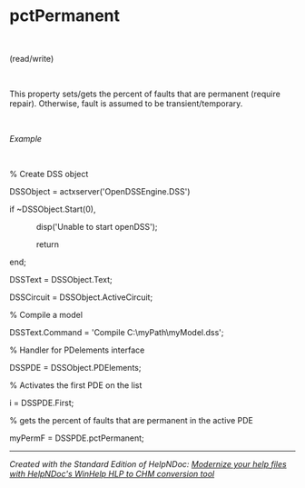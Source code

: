 # pctPermanent

&nbsp;

(read/write)

&nbsp;

This property sets/gets the percent of faults that are permanent (require repair). Otherwise, fault is assumed to be transient/temporary.

&nbsp;

*Example*

&nbsp;

% Create DSS object

DSSObject = actxserver('OpenDSSEngine.DSS')

if ~DSSObject.Start(0),

&nbsp; &nbsp; &nbsp; &nbsp; &nbsp; &nbsp; disp('Unable to start openDSS');

&nbsp; &nbsp; &nbsp; &nbsp; &nbsp; &nbsp; return

end;

DSSText = DSSObject.Text;

DSSCircuit = DSSObject.ActiveCircuit;

% Compile a model &nbsp; &nbsp;

DSSText.Command = 'Compile C:\\myPath\\myModel.dss';

% Handler for PDelements interface

DSSPDE = DSSObject.PDElements;

% Activates the first PDE on the list

i = DSSPDE.First;

% gets the percent of faults that are permanent in the active PDE

myPermF = DSSPDE.pctPermanent;


***
_Created with the Standard Edition of HelpNDoc: [Modernize your help files with HelpNDoc's WinHelp HLP to CHM conversion tool](<https://www.helpndoc.com/step-by-step-guides/how-to-convert-a-hlp-winhelp-help-file-to-a-chm-html-help-help-file/>)_
